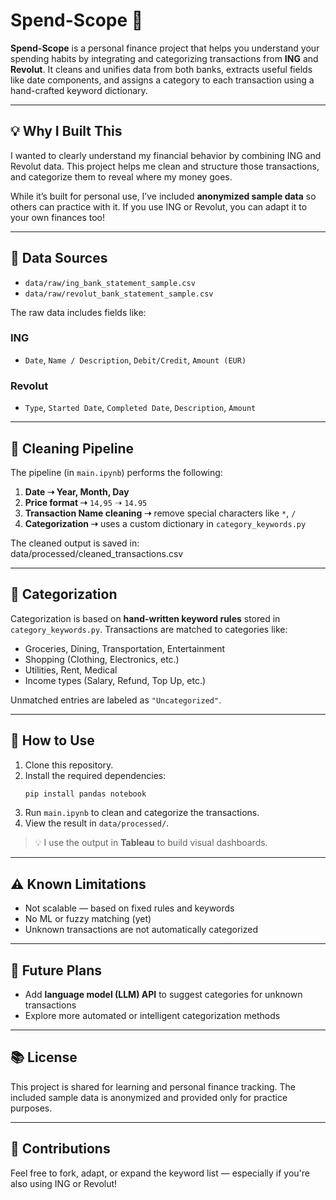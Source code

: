 # Spend-Scope 🧾

**Spend-Scope** is a personal finance project that helps you understand your spending habits by integrating and categorizing transactions from **ING** and **Revolut**. It cleans and unifies data from both banks, extracts useful fields like date components, and assigns a category to each transaction using a hand-crafted keyword dictionary.

---

## 💡 Why I Built This

I wanted to clearly understand my financial behavior by combining ING and Revolut data. This project helps me clean and structure those transactions, and categorize them to reveal where my money goes.

While it’s built for personal use, I’ve included **anonymized sample data** so others can practice with it. If you use ING or Revolut, you can adapt it to your own finances too!

---

## 📂 Data Sources

- `data/raw/ing_bank_statement_sample.csv`
- `data/raw/revolut_bank_statement_sample.csv`

The raw data includes fields like:

### ING
- `Date`, `Name / Description`, `Debit/Credit`, `Amount (EUR)`

### Revolut
- `Type`, `Started Date`, `Completed Date`, `Description`, `Amount`

---

## 🧼 Cleaning Pipeline

The pipeline (in `main.ipynb`) performs the following:

1. **Date ➝ Year, Month, Day**
2. **Price format ➝** `14,95` ➝ `14.95`
3. **Transaction Name cleaning ➝** remove special characters like `*`, `/`
4. **Categorization ➝** uses a custom dictionary in `category_keywords.py`

The cleaned output is saved in:  
data/processed/cleaned_transactions.csv


---

## 🔖 Categorization

Categorization is based on **hand-written keyword rules** stored in `category_keywords.py`. Transactions are matched to categories like:

- Groceries, Dining, Transportation, Entertainment
- Shopping (Clothing, Electronics, etc.)
- Utilities, Rent, Medical
- Income types (Salary, Refund, Top Up, etc.)

Unmatched entries are labeled as `"Uncategorized"`.

---

## 🚀 How to Use

1. Clone this repository.
2. Install the required dependencies:
    ```bash
    pip install pandas notebook
    ```
3. Run `main.ipynb` to clean and categorize the transactions.
4. View the result in `data/processed/`.

> 💡 I use the output in **Tableau** to build visual dashboards.

---

## ⚠️ Known Limitations

- Not scalable — based on fixed rules and keywords
- No ML or fuzzy matching (yet)
- Unknown transactions are not automatically categorized

---

## 🔮 Future Plans

- Add **language model (LLM) API** to suggest categories for unknown transactions
- Explore more automated or intelligent categorization methods

---

## 📚 License

This project is shared for learning and personal finance tracking. The included sample data is anonymized and provided only for practice purposes.

---

## 🙌 Contributions

Feel free to fork, adapt, or expand the keyword list — especially if you're also using ING or Revolut!
